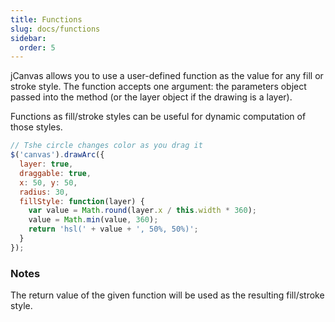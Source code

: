 ```yaml
---
title: Functions
slug: docs/functions
sidebar:
  order: 5
---
```


jCanvas allows you to use a user-defined function as the value for any fill or stroke style. The function accepts one argument: the parameters object passed into the method (or the layer object if the drawing is a layer).

Functions as fill/stroke styles can be useful for dynamic computation of those styles.

```js
// Tshe circle changes color as you drag it
$('canvas').drawArc({
  layer: true,
  draggable: true,
  x: 50, y: 50,
  radius: 30,
  fillStyle: function(layer) {
    var value = Math.round(layer.x / this.width * 360);
    value = Math.min(value, 360);
    return 'hsl(' + value + ', 50%, 50%)';
  }
});
```

### Notes

The return value of the given function will be used as the resulting fill/stroke style.
